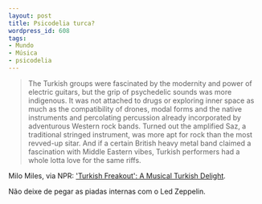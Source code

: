 ```yaml
---
layout: post
title: Psicodelia turca?
wordpress_id: 608
tags:
- Mundo
- Música
- psicodelia
---
```


> The Turkish groups were fascinated by the modernity and power of electric guitars, but the grip of psychedelic sounds was more indigenous. It was not attached to drugs or exploring inner space as much as the compatibility of drones, modal forms and the native instruments and percolating percussion already incorporated by adventurous Western rock bands. Turned out the amplified Saz, a traditional stringed instrument, was more apt for rock than the most revved-up sitar. And if a certain British heavy metal band claimed a fascination with Middle Eastern vibes, Turkish performers had a whole lotta love for the same riffs.

Milo Miles, via NPR: ['Turkish Freakout': A Musical Turkish Delight](http://www.npr.org/2011/09/13/140432961/turkish-freakout-a-musical-turkish-delight?sc=tumblr&cc=freshair%20%20).

Não deixe de pegar as piadas internas com o Led Zeppelin.
